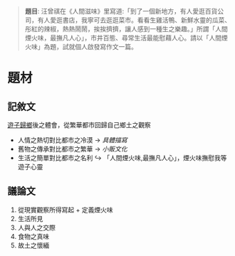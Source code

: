 > **題目**:
> 汪曾祺在《人間滋味》里寫道:「到了一個新地方，有人愛逛百貨公司，有人愛逛書店，我寧可去逛逛菜市。看看生雞活鴨、新鮮水靈的瓜菜、彤紅的辣椒，熱熱鬧鬧，挨挨擠擠，讓人感到一種生之樂趣。」所謂「人間煙火味，最撫凡人心」，市井百態、尋常生活最能慰藉人心。請以「人間煙火味」為題，試就個人啟發寫作文一篇。

# 題材
## 記敘文
<u>遊子歸鄉</u>後之體會，從繁華都市回歸自己鄉土之觀察
- 人情之熱切對比都市之冷漠 → *具體描寫*
- 舊物之傳承對比都市之繁華 → *小販文化*
- 生活之簡單對比都市之名利
↪ 「人間煙火味,最撫凡人心」，煙火味撫慰我等遊子心靈

## 議論文
1. 從現實觀察所得寫起 + 定義煙火味
2. 生活所見
3. 人與人之交際
4. 食物之真味
5. 故土之懷緬
